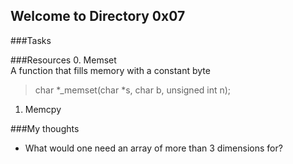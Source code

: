 ## Welcome to Directory 0x07

###Tasks

###Resources
0. Memset  
 A function that fills memory with a constant byte
 > char *_memset(char *s, char b, unsigned int n);
1. Memcpy 

###My thoughts
* What would one need an array of more than 3 dimensions for?
